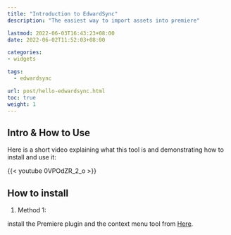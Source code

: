 ```yaml
---
title: "Introduction to EdwardSync"
description: "The easiest way to import assets into premiere"

lastmod: 2022-06-03T16:43:23+08:00
date: 2022-06-02T11:52:03+08:00

categories:
- widgets

tags:
  - edwardsync

url: post/hello-edwardsync.html
toc: true
weight: 1
---
```


## Intro & How to Use

Here is a short video explaining what this tool is and demonstrating how to install and use it:

{{< youtube 0VPOdZR_2_o >}}



## How to install

1. Method 1:

install the Premiere plugin and the context menu tool from [Here](https://github.com/edwardsync/edwardsync-releases/releases/tag/latest).



